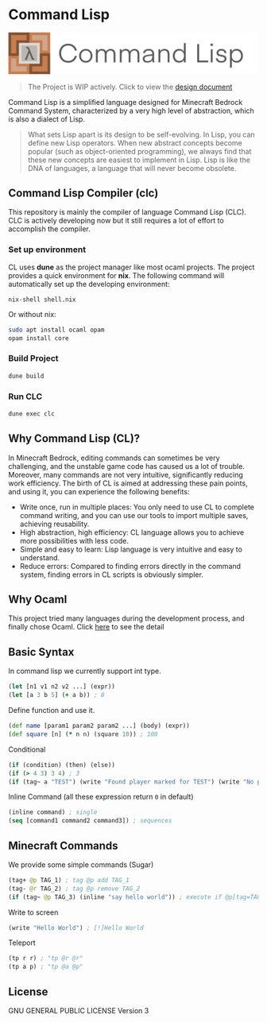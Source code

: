 # Command Lisp
![logo](raw/logo.png)

> The Project is WIP actively. Click to view the [design document](design.md)

Command Lisp is a simplified language designed for Minecraft Bedrock Command System, characterized by a very high level of abstraction, which is also a dialect of Lisp.

> What sets Lisp apart is its design to be self-evolving. In Lisp, you can define new Lisp operators. When new abstract concepts become popular (such as object-oriented programming), we always find that these new concepts are easiest to implement in Lisp. Lisp is like the DNA of languages, a language that will never become obsolete.

## Command Lisp Compiler (clc)
This repository is mainly the compiler of language Command Lisp (CLC). CLC is actively developing now but it still requires a lot of effort to accomplish the compiler.

### Set up environment
CL uses **dune** as the project manager like most ocaml projects. The project provides a quick environment for **nix**. The following command will automatically set up the developing environment:
```shell
nix-shell shell.nix
```

Or without nix:
```sh
sudo apt install ocaml opam
opam install core
```

### Build Project
```sh
dune build
```

### Run CLC
```sh
dune exec clc
```

## Why Command Lisp (CL)?

In Minecraft Bedrock, editing commands can sometimes be very challenging, and the unstable game code has caused us a lot of trouble. Moreover, many commands are not very intuitive, significantly reducing work efficiency. The birth of CL is aimed at addressing these pain points, and using it, you can experience the following benefits:

- Write once, run in multiple places: You only need to use CL to complete command writing, and you can use our tools to import multiple saves, achieving reusability.
- High abstraction, high efficiency: CL language allows you to achieve more possibilities with less code.
- Simple and easy to learn: Lisp language is very intuitive and easy to understand.
- Reduce errors: Compared to finding errors directly in the command system, finding errors in CL scripts is obviously simpler.

## Why Ocaml
This project tried many languages ​​during the development process, and finally chose Ocaml. Click [here](design.md#why-ocaml) to see the detail

## Basic Syntax
In command lisp we currently support int type.
```clojure
(let [n1 v1 n2 v2 ...] (expr))
(let [a 3 b 5] (+ a b)) ; 8
```

Define function and use it.
```clojure
(def name [param1 param2 param2 ...] (body) (expr))
(def square [n] (* n n) (square 10)) ; 100
```

Conditional
```clojure
(if (condition) (then) (else))
(if (> 4 3) 3 4) ; 3
(if (tag~ a "TEST") (write "Found player marked for TEST") (write "No player has the TEST tag"))
```

Inline Command (all these expression return `0` in default)
```clojure
(inline command) ; single
(seq [command1 command2 command3]) ; sequences
```

## Minecraft Commands
We provide some simple commands (Sugar)
```clojure
(tag+ @p TAG_1) ; tag @p add TAG_1
(tag- @r TAG_2) ; tag @p remove TAG_2
(if (tag~ @p TAG_3) (inline "say hello world")) ; execute if @p[tag=TAG_3] run say hello world
```

Write to screen
```clojure
(write "Hello World") ; [!]Hello World
```

Teleport

```clojure
(tp r r) ; "tp @r @r"
(tp a p) ; "tp @a @p"
```

## License
GNU GENERAL PUBLIC LICENSE Version 3

